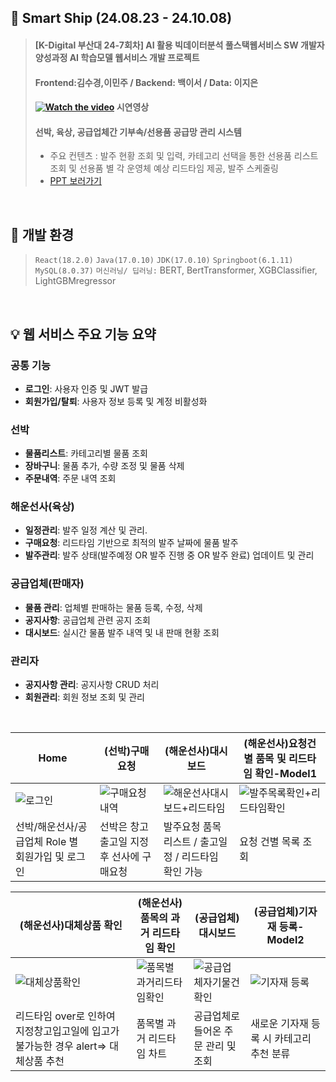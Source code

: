 ## 🚢 Smart Ship (24.08.23 - 24.10.08)
> ####  [K-Digital 부산대 24-7회차] AI 활용 빅데이터분석 풀스택웹서비스 SW 개발자 양성과정 AI 학습모델 웹서비스 개발 프로젝트
> #### Frontend:김수경,이민주 / Backend: 백이서 / Data: 이지은
> #### [![Watch the video](https://github.com/user-attachments/assets/37ef937e-c45e-415d-8793-32359c2f86ed)](https://www.youtube.com/watch?v=drF5rMgZzB0) 시연영상
> #### 선박, 육상, 공급업체간 기부속/선용품 공급망 관리 시스템
> - 주요 컨텐츠 : 발주 현황 조회 및 입력, 카테고리 선택을 통한 선용품 리스트 조회 및 선용품 별 각 운영체 예상 리드타임 제공, 발주 스케줄링
> - [PPT 보러가기](https://drive.google.com/drive/folders/181qhWvnSFXNsuSuq5NQo1-OnPdIUN6et?usp=sharing)

<br />

## :wrench: 개발 환경
>`React(18.2.0)`
`Java(17.0.10)`
`JDK(17.0.10)`
`Springboot(6.1.11)`
`MySQL(8.0.37)`
`머신러닝/ 딥러닝:` BERT, BertTransformer, XGBClassifier, LightGBMregressor


<br />

## :bulb: 웹 서비스 주요 기능 요약
 ### 공통 기능
- **로그인**: 사용자 인증 및 JWT 발급
- **회원가입/탈퇴**: 사용자 정보 등록 및 계정 비활성화

### 선박
- **물품리스트**: 카테고리별 물품 조회
- **장바구니**: 물품 추가, 수량 조정 및 물품 삭제
- **주문내역**: 주문 내역 조회
  
### 해운선사(육상)
- **일정관리**: 발주 일정 계산 및 관리.
- **구매요청**: 리드타임 기반으로 최적의 발주 날짜에 물품 발주
- **발주관리**: 발주 상태(발주예정 OR 발주 진행 중 OR 발주 완료) 업데이트 및 관리

### 공급업체(판매자)
- **물품 관리**: 업체별 판매하는 물품 등록, 수정, 삭제
- **공지사항**: 공급업체 관련 공지 조회
- **대시보드**: 실시간 물품 발주 내역 및 내 판매 현황 조회

### 관리자
- **공지사항 관리**: 공지사항 CRUD 처리
- **회원관리**: 회원 정보 조회 및 관리


&nbsp;

 
|Home|(선박)구매요청|(해운선사)대시보드|(해운선사)요청건별 품목 및 리드타임 확인-Model1|
|---|---|---|---|
|![로그인](https://github.com/user-attachments/assets/7e08dd1d-02d2-42ba-92b7-5e58028ef9ba)|![구매요청내역](https://github.com/user-attachments/assets/4409c019-2d13-4aba-8f91-ab03d3913868)|![해운선사대시보드+리드타임](https://github.com/user-attachments/assets/5de51580-b91c-459c-a8f8-c6bc43b828a1)|![발주목록확인+리드타임확인](https://github.com/user-attachments/assets/49229cf7-4cb4-446d-83f9-131d2eee12ec)|
|선박/해운선사/공급업체 Role 별 회원가입 및 로그인 |선박은 창고출고일 지정 후 선사에 구매요청| 발주요청 품목 리스트 / 출고일정 / 리드타임 확인 가능|요청 건별 목록 조회|

|(해운선사)대체상품 확인 |(해운선사)품목의 과거 리드타임 확인 |(공급업체)대시보드|(공급업체)기자재 등록-Model2|
|---|---|---|---| 
|![대체상품확인](https://github.com/user-attachments/assets/99bf4390-e584-4502-8d21-8c8dd4601ad9)|![품목별 과거리드타임확인](https://github.com/user-attachments/assets/62a2a0b7-f608-4c2e-8c55-73b0a2b086be)|![공급업체자기물건확인](https://github.com/user-attachments/assets/eeaffd17-445b-4a57-8798-cd2ac655d3fb)|![기자재 등록](https://github.com/user-attachments/assets/138ce76c-397f-4d4c-9c85-9738280ed41c)|
|리드타임 over로 인하여 지정창고입고일에 입고가 불가능한 경우 alert=> 대체상품 추천|품목별 과거 리드타임 차트|공급업체로 들어온 주문 관리 및 조회|새로운 기자재 등록 시 카테고리 추천 분류|


